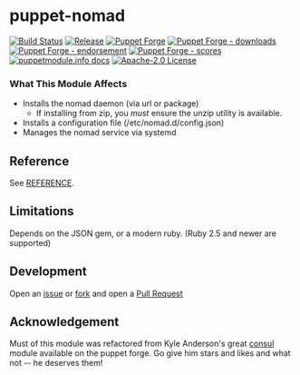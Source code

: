 # puppet-nomad

[![Build Status](https://github.com/voxpupuli/puppet-nomad/workflows/CI/badge.svg)](https://github.com/voxpupuli/puppet-nomad/actions?query=workflow%3ACI)
[![Release](https://github.com/voxpupuli/puppet-nomad/actions/workflows/release.yml/badge.svg)](https://github.com/voxpupuli/puppet-nomad/actions/workflows/release.yml)
[![Puppet Forge](https://img.shields.io/puppetforge/v/puppet/nomad.svg)](https://forge.puppetlabs.com/puppet/nomad)
[![Puppet Forge - downloads](https://img.shields.io/puppetforge/dt/puppet/nomad.svg)](https://forge.puppetlabs.com/puppet/nomad)
[![Puppet Forge - endorsement](https://img.shields.io/puppetforge/e/puppet/nomad.svg)](https://forge.puppetlabs.com/puppet/nomad)
[![Puppet Forge - scores](https://img.shields.io/puppetforge/f/puppet/nomad.svg)](https://forge.puppetlabs.com/puppet/nomad)
[![puppetmodule.info docs](http://www.puppetmodule.info/images/badge.png)](http://www.puppetmodule.info/m/puppet-nomad)
[![Apache-2.0 License](https://img.shields.io/github/license/voxpupuli/puppet-nomad.svg)](LICENSE)

### What This Module Affects

* Installs the nomad daemon (via url or package)
  * If installing from zip, you *must* ensure the unzip utility is available.
* Installs a configuration file (/etc/nomad.d/config.json)
* Manages the nomad service via systemd

## Reference

See [REFERENCE](REFERENCE.md).

## Limitations

Depends on the JSON gem, or a modern ruby. (Ruby 2.5 and newer are supported)

## Development
Open an [issue](https://github.com/voxpupuli/puppet-nomad/issues) or
[fork](https://github.com/voxpupuli/puppet-nomad/fork) and open a
[Pull Request](https://github.com/voxpupuli/puppet-nomad/pulls)

## Acknowledgement

Must of this module was refactored from Kyle Anderson's great [consul](https://github.com/solarkennedy/puppet-consul) module available on the puppet forge. Go give him stars and likes and what not -- he deserves them!
